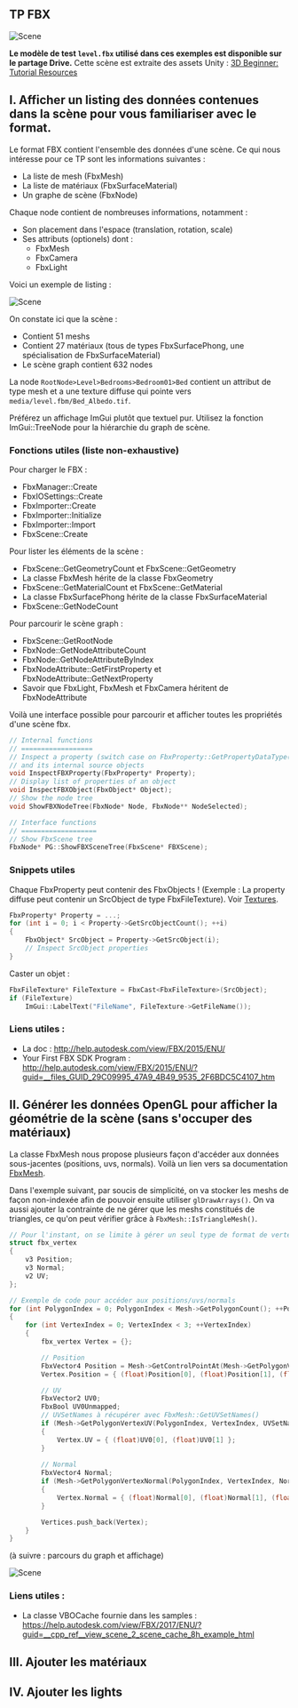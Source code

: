 ## TP FBX

![Scene](level-unity.png)

**Le modèle de test ```level.fbx``` utilisé dans ces exemples est disponible sur le partage Drive.** Cette scène est extraite des assets Unity : [3D Beginner: Tutorial Resources](https://assetstore.unity.com/packages/essentials/tutorial-projects/3d-beginner-tutorial-resources-143848)

## I. Afficher un listing des données contenues dans la scène pour vous familiariser avec le format.

Le format FBX contient l'ensemble des données d'une scène. Ce qui nous intéresse pour ce TP sont les informations suivantes :
- La liste de mesh (FbxMesh)
- La liste de matériaux (FbxSurfaceMaterial)
- Un graphe de scène (FbxNode)

Chaque node contient de nombreuses informations, notamment :
 - Son placement dans l'espace (translation, rotation, scale)
 - Ses attributs (optionels) dont :
   - FbxMesh
   - FbxCamera
   - FbxLight

Voici un exemple de listing : 

![Scene](level-scene.png)

On constate ici que la scène :
 - Contient 51 meshs
 - Contient 27 matériaux (tous de types FbxSurfacePhong, une spécialisation de FbxSurfaceMaterial)
 - Le scène graph contient 632 nodes

La node ```RootNode>Level>Bedrooms>Bedroom01>Bed``` contient un attribut de type mesh et a une texture diffuse qui pointe vers ```media/level.fbm/Bed_Albedo.tif```.

Préférez un affichage ImGui plutôt que textuel pur. Utilisez la fonction ImGui::TreeNode pour la hiérarchie du graph de scène.

### Fonctions utiles (liste non-exhaustive)
Pour charger le FBX :
 - FbxManager::Create
 - FbxIOSettings::Create
 - FbxImporter::Create
 - FbxImporter::Initialize
 - FbxImporter::Import
 - FbxScene::Create

Pour lister les éléments de la scène :
 - FbxScene::GetGeometryCount et FbxScene::GetGeometry
 - La classe FbxMesh hérite de la classe FbxGeometry
 - FbxScene::GetMaterialCount et FbxScene::GetMaterial
 - La classe FbxSurfacePhong hérite de la classe FbxSurfaceMaterial
 - FbxScene::GetNodeCount

Pour parcourir le scène graph :
 - FbxScene::GetRootNode
 - FbxNode::GetNodeAttributeCount
 - FbxNode::GetNodeAttributeByIndex
 - FbxNodeAttribute::GetFirstProperty et FbxNodeAttribute::GetNextProperty
 - Savoir que FbxLight, FbxMesh et FbxCamera héritent de FbxNodeAttribute

Voilà une interface possible pour parcourir et afficher toutes les propriétés d'une scène fbx.

```c++
// Internal functions
// ==================
// Inspect a property (switch case on FbxProperty::GetPropertyDataType().GetType())
// and its internal source objects
void InspectFBXProperty(FbxProperty* Property);
// Display list of properties of an object
void InspectFBXObject(FbxObject* Object);
// Show the node tree
void ShowFBXNodeTree(FbxNode* Node, FbxNode** NodeSelected);

// Interface functions
// ===================
// Show FbxScene tree
FbxNode* PG::ShowFBXSceneTree(FbxScene* FBXScene);
```

### Snippets utiles

Chaque FbxProperty peut contenir des FbxObjects ! (Exemple : La property diffuse peut contenir un SrcObject de type FbxFileTexture). Voir [Textures](https://help.autodesk.com/view/FBX/2015/ENU/?guid=__files_GUID_AD69D141_C5DD_4609_AD5A_4805321FADD4_htm).
```c++
FbxProperty* Property = ...;
for (int i = 0; i < Property->GetSrcObjectCount(); ++i)
{
    FbxObject* SrcObject = Property->GetSrcObject(i);
    // Inspect SrcObject properties
}
```

Caster un objet :
```c++
FbxFileTexture* FileTexture = FbxCast<FbxFileTexture>(SrcObject);
if (FileTexture)
    ImGui::LabelText("FileName", FileTexture->GetFileName());
```

### Liens utiles :
 - La doc : http://help.autodesk.com/view/FBX/2015/ENU/
 - Your First FBX SDK Program : http://help.autodesk.com/view/FBX/2015/ENU/?guid=__files_GUID_29C09995_47A9_4B49_9535_2F6BDC5C4107_htm

## II. Générer les données OpenGL pour afficher la géométrie de la scène (sans s'occuper des matériaux)

La classe FbxMesh nous propose plusieurs façon d'accéder aux données sous-jacentes (positions, uvs, normals). Voilà un lien vers sa documentation [FbxMesh](https://help.autodesk.com/view/FBX/2015/ENU/?guid=__cpp_ref_class_fbx_mesh_html).

Dans l'exemple suivant, par soucis de simplicité, on va stocker les meshs de façon non-indexée afin de pouvoir ensuite utiliser `glDrawArrays()`. On va aussi ajouter la contrainte de ne gérer que les meshs constitués de triangles, ce qu'on peut vérifier grâce à `FbxMesh::IsTriangleMesh()`.
```c++
// Pour l'instant, on se limite à gérer un seul type de format de vertex
struct fbx_vertex
{
    v3 Position;
    v3 Normal;
    v2 UV;
};
```
```c++
// Exemple de code pour accéder aux positions/uvs/normals
for (int PolygonIndex = 0; PolygonIndex < Mesh->GetPolygonCount(); ++PolygonIndex)
{
    for (int VertexIndex = 0; VertexIndex < 3; ++VertexIndex)
    {
        fbx_vertex Vertex = {};

        // Position
        FbxVector4 Position = Mesh->GetControlPointAt(Mesh->GetPolygonVertex(PolygonIndex, VertexIndex));
        Vertex.Position = { (float)Position[0], (float)Position[1], (float)Position[2] };

        // UV
        FbxVector2 UV0;
        FbxBool UV0Unmapped;
        // UVSetNames à récupérer avec FbxMesh::GetUVSetNames()
        if (Mesh->GetPolygonVertexUV(PolygonIndex, VertexIndex, UVSetNames[0], UV0, UV0Unmapped))
        {
            Vertex.UV = { (float)UV0[0], (float)UV0[1] };
        }
        
        // Normal
        FbxVector4 Normal;
        if (Mesh->GetPolygonVertexNormal(PolygonIndex, VertexIndex, Normal))
        {
            Vertex.Normal = { (float)Normal[0], (float)Normal[1], (float)Normal[2] };
        }

        Vertices.push_back(Vertex);
    }
}
```

(à suivre : parcours du graph et affichage)

![Scene](level-geometry.png)

### Liens utiles :
 - La classe VBOCache fournie dans les samples : https://help.autodesk.com/view/FBX/2017/ENU/?guid=__cpp_ref__view_scene_2_scene_cache_8h_example_html

## III. Ajouter les matériaux

## IV. Ajouter les lights
